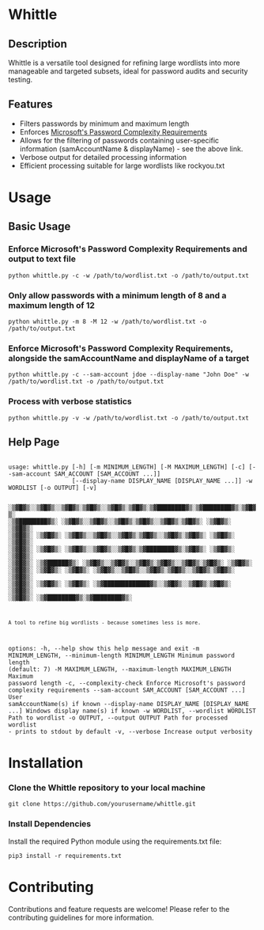 # Whittle

## Description

Whittle is a versatile tool designed for refining large wordlists into more manageable and targeted subsets, ideal for password audits and security testing. 

## Features

* Filters passwords by minimum and maximum length
* Enforces [Microsoft's Password Complexity Requirements](https://learn.microsoft.com/en-us/previous-versions/windows/it-pro/windows-10/security/threat-protection/security-policy-settings/password-must-meet-complexity-requirements)
* Allows for the filtering of passwords containing user-specific information (samAccountName & displayName) - see the above link.
* Verbose output for detailed processing information
* Efficient processing suitable for large wordlists like rockyou.txt

# Usage

## Basic Usage

### Enforce Microsoft's Password Complexity Requirements and output to text file
`python whittle.py -c -w /path/to/wordlist.txt -o /path/to/output.txt`

### Only allow passwords with a minimum length of 8 and a maximum length of 12
`python whittle.py -m 8 -M 12 -w /path/to/wordlist.txt -o /path/to/output.txt`

### Enforce Microsoft's Password Complexity Requirements, alongside the samAccountName and displayName of a target
`python whittle.py -c --sam-account jdoe --display-name "John Doe" -w /path/to/wordlist.txt -o /path/to/output.txt`

### Process with verbose statistics
`python whittle.py -v -w /path/to/wordlist.txt -o /path/to/output.txt`

## Help Page

<code>
usage: whittle.py [-h] [-m MINIMUM_LENGTH] [-M MAXIMUM_LENGTH] [-c] [--sam-account SAM_ACCOUNT [SAM_ACCOUNT ...]]
                  [--display-name DISPLAY_NAME [DISPLAY_NAME ...]] -w WORDLIST [-o OUTPUT] [-v]


░▒▓█▓▒░░▒▓█▓▒░░▒▓█▓▒░▒▓█▓▒░░▒▓█▓▒░▒▓█▓▒░▒▓████████▓▒░▒▓████████▓▒░▒▓█▓▒░      ░▒▓████████▓▒░
░▒▓█▓▒░░▒▓█▓▒░░▒▓█▓▒░▒▓█▓▒░░▒▓█▓▒░▒▓█▓▒░  ░▒▓█▓▒░      ░▒▓█▓▒░   ░▒▓█▓▒░      ░▒▓█▓▒░
░▒▓█▓▒░░▒▓█▓▒░░▒▓█▓▒░▒▓█▓▒░░▒▓█▓▒░▒▓█▓▒░  ░▒▓█▓▒░      ░▒▓█▓▒░   ░▒▓█▓▒░      ░▒▓█▓▒░
░▒▓█▓▒░░▒▓█▓▒░░▒▓█▓▒░▒▓████████▓▒░▒▓█▓▒░  ░▒▓█▓▒░      ░▒▓█▓▒░   ░▒▓█▓▒░      ░▒▓██████▓▒░
░▒▓█▓▒░░▒▓█▓▒░░▒▓█▓▒░▒▓█▓▒░░▒▓█▓▒░▒▓█▓▒░  ░▒▓█▓▒░      ░▒▓█▓▒░   ░▒▓█▓▒░      ░▒▓█▓▒░
░▒▓█▓▒░░▒▓█▓▒░░▒▓█▓▒░▒▓█▓▒░░▒▓█▓▒░▒▓█▓▒░  ░▒▓█▓▒░      ░▒▓█▓▒░   ░▒▓█▓▒░      ░▒▓█▓▒░
 ░▒▓█████████████▓▒░░▒▓█▓▒░░▒▓█▓▒░▒▓█▓▒░  ░▒▓█▓▒░      ░▒▓█▓▒░   ░▒▓████████▓▒░▒▓████████▓▒░

    A tool to refine big wordlists - because sometimes less is more.

options:
  -h, --help            show this help message and exit
  -m MINIMUM_LENGTH, --minimum-length MINIMUM_LENGTH
                        Minimum password length (default: 7)
  -M MAXIMUM_LENGTH, --maximum-length MAXIMUM_LENGTH
                        Maximum password length
  -c, --complexity-check
                        Enforce Microsoft's password complexity requirements
  --sam-account SAM_ACCOUNT [SAM_ACCOUNT ...]
                        User samAccountName(s) if known
  --display-name DISPLAY_NAME [DISPLAY_NAME ...]
                        Windows display name(s) if known
  -w WORDLIST, --wordlist WORDLIST
                        Path to wordlist
  -o OUTPUT, --output OUTPUT
                        Path for processed wordlist - prints to stdout by default
  -v, --verbose         Increase output verbosity
</code>

# Installation

### Clone the Whittle repository to your local machine

`git clone https://github.com/yourusername/whittle.git`

### Install Dependencies

Install the required Python module using the requirements.txt file:

`pip3 install -r requirements.txt`

# Contributing

Contributions and feature requests are welcome! Please refer to the contributing guidelines for more information.
